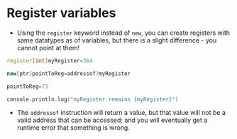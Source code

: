 # Register variables
- Using the `register` keyword instead of `new`, you can create registers with same datatypes as of variables, but there is a slight difference - you cannot point at them!

```cpp
register[int]myRegister=364

new[ptr]pointToReg=addressof?myRegister

pointToReg=73

console.println.log("myRegister remains {myRegister}")
```

- The `addressof` instruction will return a value, but that value will not be a valid address that can be accessed; and you will eventually get a runtime error that something is wrong.